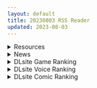 ```yaml
---
layout: default
title: 20230803 RSS Reader
updated: 2023-08-03
---
```


<details class='content-parent'>
<summary>
Resources
</summary>
<details class='content-child'>
<summary>
<span class='rss-title'> [生肉][魔人]不思議の国のサキュバス 第二話 ちっちゃい身体にドデカいおっぱい!性悪ぶりっこ淫魔、レッサーインプさんの巻 </span> <a class='rss-link' href='https://gmgard.com/gm123199' target='_blank'>&nbsp;</a>
<div class='rss-published'> 🕛 20230802 18:10:26</div>
</summary>
<img src="https://static.gmgard.us/Images/upload/18436030210260081.jpg" /><br /><p>不可思议的魅魔国度。第二集。</p>
</details>
<details class='content-child'>
<summary>
<span class='rss-title'> [生肉][鈴木みら乃]くノ一○○伝 紫陽花 第一話 潜入、蒲生邸 媚薬○○と快楽○○ </span> <a class='rss-link' href='https://gmgard.com/gm123198' target='_blank'>&nbsp;</a>
<div class='rss-published'> 🕛 20230802 17:47:14</div>
</summary>
<img src="https://static.gmgard.us/Images/upload/15634030147124270.jpg" /><br /><p>女忍者潜入失败，然后媚药+调教，接下来的大家都懂。不过搞大肚子+喷乳的剧情，却是让人眼前一亮。</p>
</details>
<details class='content-child'>
<summary>
<span class='rss-title'> 萝莉sion </span> <a class='rss-link' href='https://gmgard.com/gm123197' target='_blank'>&nbsp;</a>
<div class='rss-published'> 🕛 20230802 16:31:25</div>
</summary>
<img src="https://static.gmgard.us/Images/upload/78341030031254051.jpg" /><br /><p>第二十四天</p>
</details>
<details class='content-child'>
<summary>
<span class='rss-title'> (C102) [三万三千こいきんぐ (ティラヌー)] ミニマム彼女は親父の性奴隷 -卒業編- (オリジナル) </span> <a class='rss-link' href='https://gmgard.com/gm123196' target='_blank'>&nbsp;</a>
<div class='rss-published'> 🕛 20230802 15:57:58</div>
</summary>
<img src="https://static.gmgard.us/Images/upload/11055022357584713.jpg" /><br /><p>迷你女友第三集。没想到这个故事还能有第三集，不过这应该也是最后一集了。不知道有没有可能动画化。</p>
</details>
<details class='content-child'>
<summary>
<span class='rss-title'> [P站ID=15139243][HIDMIN] 图包合集 截止至 23.07.31[1.5G] </span> <a class='rss-link' href='https://gmgard.com/gm123193' target='_blank'>&nbsp;</a>
<div class='rss-published'> 🕛 20230802 13:34:11</div>
</summary>
<img src="https://static.gmgard.us/Images/upload/62655021159515960.jpg" /><br /><p>目录</p>
</details>
<details class='content-child'>
<summary>
<span class='rss-title'> [生肉][ピンクパイナップル]奥さまの回復術 </span> <a class='rss-link' href='https://gmgard.com/gm123192' target='_blank'>&nbsp;</a>
<div class='rss-published'> 🕛 20230802 13:30:27</div>
</summary>
<img src="https://static.gmgard.us/Images/upload/64470021011573375.jpg" /><br /><p>在这个世界，每个人一旦成年，就会觉醒属于自己的魔力，已经成年了却没有觉醒魔力的【獅音】，为了治疗【失魔症】，【獅音】被委托给了从事魔法研究的年轻夫妇治疗。以某个事件为契机，【獅音】的魔力终于显现了出来，但却无法控制，作为治愈术师的瑠衣决定再一次照顾他</p>
</details>
<details class='content-child'>
<summary>
<span class='rss-title'> [ぽるちーに] ヌキ巫女三姉妹の子宮に妊娠確定特濃ザーメン奉納！ 性欲に取り憑かれた絶倫オジさんの生ハメ願望叶えます [附动画 survive more] </span> <a class='rss-link' href='https://www.hacg.sbs/wp/96963.html' target='_blank'>&nbsp;</a>
<div class='rss-published'> 🕛 20230802 13:23:32</div>
</summary>
survive more喜欢把漫画做成2D动画配音，不过没有字幕， 好在CG本身 &#8230; <a href="https://www.hacg.sbs/wp/96963.html">继续阅读 <span class="meta-nav">&#8594;</span></a>
</details>
<details class='content-child'>
<summary>
<span class='rss-title'> [无修正][芒果字幕组][st.lilia] 2x1 1+2 </span> <a class='rss-link' href='https://gmgard.com/gm123194' target='_blank'>&nbsp;</a>
<div class='rss-published'> 🕛 20230802 12:18:13</div>
</summary>
<img src="https://iili.io/HZisRql.gif" /><br /><p>老师派男主两人给一直得病没来的女主试卷 到女主家后 男主问起了得了什么病 女主就开始自慰了 并邀请男主3p</p>
</details>
<details class='content-child'>
<summary>
<span class='rss-title'> [体验版][无RJ][ScarletPaper工房]ThornSin 棘罪修女 V0.3.1 </span> <a class='rss-link' href='https://gmgard.com/gm123188' target='_blank'>&nbsp;</a>
<div class='rss-published'> 🕛 20230802 09:40:58</div>
</summary>
<img src="https://static.gmgard.us/Images/upload/18190012029055490.jpg" /><br /><p>站里有之前的版本，好像没人更新，潜水好久了我来更一下</p>
</details>

</details>
<details class='content-parent'>
<summary>
News
</summary>

</details>
<details class='content-parent'>
<summary>
DLsite Game Ranking
</summary>
<details class='content-child'>
<summary>
<span class='rss-title'> 睡眠姦! 幻想郷の少女~お嬢様レミリア~ [赤坂砂糖] </span> <a class='rss-link' href='https://www.dlsite.com/maniax/work/=/product_id/RJ01062195.html' target='_blank'>&nbsp;</a>
<div class='rss-published'> 🕛 20230803 13:09:11</div>
</summary>
<img src ="http://img.dlsite.jp/modpub/images2/work/doujin/RJ01063000/RJ01062195_img_main.jpg"/><br/>「睡眠姦! 幻想郷の少女~お嬢様レミリア~」、大小姐レミリアとのインタラクティブな交流を楽しむエロティックなゲームです。
</details>
<details class='content-child'>
<summary>
<span class='rss-title'> 護身術道場 秘密のNTRレッスン [WAKUWAKU] </span> <a class='rss-link' href='https://www.dlsite.com/maniax/work/=/product_id/RJ01053661.html' target='_blank'>&nbsp;</a>
<div class='rss-published'> 🕛 20230803 13:09:11</div>
</summary>
<img src ="http://img.dlsite.jp/modpub/images2/work/doujin/RJ01054000/RJ01053661_img_main.jpg"/><br/>これはシミュレーション系のエロゲーで、ユーモアな要素が盛り込まれています。
</details>
<details class='content-child'>
<summary>
<span class='rss-title'> EROTASII -精霊からの試練編- [惰眠ズ/精霊ぴぃねす] </span> <a class='rss-link' href='https://www.dlsite.com/maniax/work/=/product_id/RJ369260.html' target='_blank'>&nbsp;</a>
<div class='rss-published'> 🕛 20230803 13:09:11</div>
</summary>
<img src ="http://img.dlsite.jp/modpub/images2/work/doujin/RJ370000/RJ369260_img_main.jpg"/><br/>【本格3DアクションRPG × エロ】
</details>
<details class='content-child'>
<summary>
<span class='rss-title'> Handyman Legend ハンディマン・レジェンド [超真剣Studio] </span> <a class='rss-link' href='https://www.dlsite.com/maniax/work/=/product_id/RJ01036146.html' target='_blank'>&nbsp;</a>
<div class='rss-published'> 🕛 20230803 13:09:11</div>
</summary>
<img src ="http://img.dlsite.jp/modpub/images2/work/doujin/RJ01037000/RJ01036146_img_main.jpg"/><br/>君はスマートフォンアプリで案件を受注しているハンディマンです。 お客様の家にある様々な問題を解決し、時には他の問題も「解決」してあげる...
</details>
<details class='content-child'>
<summary>
<span class='rss-title'> NTRaholic(チホネトラレケイカク) [Ntraholic] </span> <a class='rss-link' href='https://www.dlsite.com/maniax/work/=/product_id/RJ384983.html' target='_blank'>&nbsp;</a>
<div class='rss-published'> 🕛 20230803 13:09:11</div>
</summary>
<img src ="http://img.dlsite.jp/modpub/images2/work/doujin/RJ385000/RJ384983_img_main.jpg"/><br/>生活に困っていた夫婦の二人は“あなた”のマンションに引っ越してきた。妻の方はすごくセクシーな身体付きがして、“あなた”は美しい妻の千穂を狙い、安い家賃で部屋を提供してあげた。人妻の攻略が好みの“あなた”は魂を賭け金として、悪魔と賭けをした。賭けによって、“あなた”は悪魔の力を手に入れた。清らかな千穂、その天使のような顔の下には、一体どんな物が潜んでいるのでしょうか。
</details>

</details>
<details class='content-parent'>
<summary>
DLsite Voice Ranking
</summary>
<details class='content-child'>
<summary>
<span class='rss-title'> 【添い寝えっち】甘やかし上手で癒してくれる同棲お姉ちゃん。【癒しおま◯こ】 [桃色みんと] </span> <a class='rss-link' href='https://www.dlsite.com/maniax/work/=/product_id/RJ01065779.html' target='_blank'>&nbsp;</a>
<div class='rss-published'> 🕛 20230803 13:09:15</div>
</summary>
<img src ="http://img.dlsite.jp/modpub/images2/work/doujin/RJ01066000/RJ01065779_img_main.jpg"/><br/>貴方を溺愛して止まないエッチなお姉ちゃんに密着され、ひたすら甘やかし添い寝で囁きおま◯こをされたい…。「君だけの甘トロ溺愛おまんこで...おかしくなっちゃえ...♪」甘えん坊の貴方を小さい頃からお世話してくれるドスケベなお姉ちゃん。大きなおっぱいに包まれる贅沢なぬくぬくオマ◯コ性活を始めてみませんか?
</details>
<details class='content-child'>
<summary>
<span class='rss-title'> 小穴按摩・特别之夜 [青春×フェティシズム] </span> <a class='rss-link' href='https://www.dlsite.com/maniax/work/=/product_id/RJ01078989.html' target='_blank'>&nbsp;</a>
<div class='rss-published'> 🕛 20230803 13:09:15</div>
</summary>
<img src ="http://img.dlsite.jp/modpub/images2/work/doujin/RJ01079000/RJ01078989_img_main.jpg"/><br/>青春岁月,没有又如何。但仅限今晚也好,请过上充满欢乐甜美色色的一晚吧!仅限一晚的按摩师女主角们大集结♪为您献上极致色情的集锦型物语。成年人的青春,要体验一下看看吗?
</details>
<details class='content-child'>
<summary>
<span class='rss-title'> 小穴按摩・特別之夜 [青春×フェティシズム] </span> <a class='rss-link' href='https://www.dlsite.com/maniax/work/=/product_id/RJ01078993.html' target='_blank'>&nbsp;</a>
<div class='rss-published'> 🕛 20230803 13:09:15</div>
</summary>
<img src ="http://img.dlsite.jp/modpub/images2/work/doujin/RJ01079000/RJ01078993_img_main.jpg"/><br/>青春歲月,沒有又如何。但僅限今晚也好,請過上充滿歡樂甜美色色的一晚吧!僅限一晚的按摩師女主角們大集結♪為您獻上極致色情的合集型物語。成年人的青春,要體驗一下看看嗎?
</details>
<details class='content-child'>
<summary>
<span class='rss-title'> 欢迎光临去势按摩店 ~专业的○○完全去除服务~ [夜汐音声社G向] </span> <a class='rss-link' href='https://www.dlsite.com/maniax/work/=/product_id/RJ01082631.html' target='_blank'>&nbsp;</a>
<div class='rss-published'> 🕛 20230803 13:09:15</div>
</summary>
<img src ="http://img.dlsite.jp/modpub/images2/work/doujin/RJ01083000/RJ01082631_img_main.jpg"/><br/>来到了含有特色服务项目的按摩店中,今晚注定终生难忘哦~
</details>
<details class='content-child'>
<summary>
<span class='rss-title'> 小穴按摩·特别包 [青春×フェティシズム] </span> <a class='rss-link' href='https://www.dlsite.com/maniax/work/=/product_id/RJ01081182.html' target='_blank'>&nbsp;</a>
<div class='rss-published'> 🕛 20230803 13:09:15</div>
</summary>
<img src ="http://img.dlsite.jp/modpub/images2/work/doujin/RJ01082000/RJ01081182_img_main.jpg"/><br/>超级特大量650分钟!小穴按摩,全部装进去了! 到2023年现在为止发布的小穴按摩系列“真实恋爱小穴按摩”“认真恋爱小穴按摩”“真心恋爱小穴按摩”“纯情恋爱小穴按摩”“单蠢恋爱小〇按摩”以上的5作挤挤地整合在了一个包里!
</details>

</details>
<details class='content-parent'>
<summary>
DLsite Comic Ranking
</summary>
<details class='content-child'>
<summary>
<span class='rss-title'> 夏のヤリなおし4 [水蓮の宿] </span> <a class='rss-link' href='https://www.dlsite.com/maniax/work/=/product_id/RJ01073324.html' target='_blank'>&nbsp;</a>
<div class='rss-published'> 🕛 20230803 13:09:18</div>
</summary>
<img src ="http://img.dlsite.jp/modpub/images2/work/doujin/RJ01074000/RJ01073324_img_main.jpg"/><br/>夏×田舎×隣家の美人母×汗だくセックス  誰もが一度は夢想し求めたであろう 最高の‘夏’をサークル‘水蓮の宿’が描き出す  幼馴染の母(元教師)xかつての教え子
</details>
<details class='content-child'>
<summary>
<span class='rss-title'> 熱血女装少年ヒーローのキミがメンヘラ女にTSしてモブ♀戦闘員に堕ちる漫画 -邪淫TS洗脳 トランス・モブ・セントーインR- [やせうまロール] </span> <a class='rss-link' href='https://www.dlsite.com/maniax/work/=/product_id/RJ01075623.html' target='_blank'>&nbsp;</a>
<div class='rss-published'> 🕛 20230803 13:09:18</div>
</summary>
<img src ="http://img.dlsite.jp/modpub/images2/work/doujin/RJ01076000/RJ01075623_img_main.jpg"/><br/>ラバースーツのピッチリ少年ヒーローが、悪の組織で性依存のメンヘラ♀モブ戦闘員に悪堕ちTS!!前日譚同梱で前作読んでなくても楽しめます!トータル40P越え!
</details>
<details class='content-child'>
<summary>
<span class='rss-title'> 寄生されてHなエイリアンにされちゃう娘の話 Alien's Egg 「Abandoned Ship」 [Heno2] </span> <a class='rss-link' href='https://www.dlsite.com/maniax/work/=/product_id/RJ01053011.html' target='_blank'>&nbsp;</a>
<div class='rss-published'> 🕛 20230803 13:09:18</div>
</summary>
<img src ="http://img.dlsite.jp/modpub/images2/work/doujin/RJ01054000/RJ01053011_img_main.jpg"/><br/>寄生されてHなエイリアンにされちゃう娘たちの話。寄生・異形化・悪堕ちアリの成人向け漫画です。
</details>
<details class='content-child'>
<summary>
<span class='rss-title'> 種付け孤○院 [トーティシェル] </span> <a class='rss-link' href='https://www.dlsite.com/maniax/work/=/product_id/RJ358126.html' target='_blank'>&nbsp;</a>
<div class='rss-published'> 🕛 20230803 13:09:18</div>
</summary>
<img src ="http://img.dlsite.jp/modpub/images2/work/doujin/RJ359000/RJ358126_img_main.jpg"/><br/>少女、妊娠。
</details>
<details class='content-child'>
<summary>
<span class='rss-title'> 93式酸素魚雷イグニッション! [ぞんびと愉快な仲間たち] </span> <a class='rss-link' href='https://www.dlsite.com/maniax/work/=/product_id/RJ417754.html' target='_blank'>&nbsp;</a>
<div class='rss-published'> 🕛 20230803 13:09:18</div>
</summary>
<img src ="http://img.dlsite.jp/modpub/images2/work/doujin/RJ418000/RJ417754_img_main.jpg"/><br/>艦○れの叢雲とラブラブえっちするHな本です!ストッキングを破いてからの着衣エッチがポイントです!よろしくね!!!
</details>

</details>
